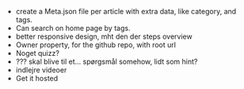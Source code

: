 * create a Meta.json file per article with extra data, like category, and tags.
* Can search on home page by tags.
* better responsive design, mht den der steps overview
* Owner property, for the github repo, with root url
* Noget quizz?
* ??? skal blive til et... spørgsmål somehow, lidt som hint?
* indlejre videoer
* Get it hosted